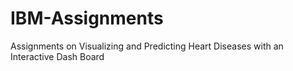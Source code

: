 # IBM-Assignments
Assignments on Visualizing and Predicting Heart Diseases with an Interactive Dash Board
